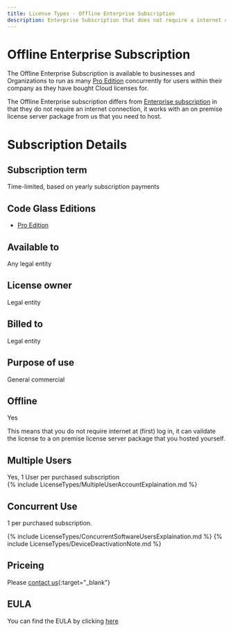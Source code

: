 ```yaml
---
title: License Types - Offline Enterprise Subscription
description: Enterprise Subscription that does not require a internet connection at (first) login.
---
```

# Offline Enterprise Subscription

The Offline Enterprise Subscription is available to businesses and Organizations to run as many [Pro Edition](../Editions/Pro.md) concurrently for users within their company as they have bought Cloud licenses for.  

The Offline Enterprise subscription differs from [Enterprise subscription](EnterpriseSubscription.md) in that they do not require an internet connection, it works with an on premise license server package from us that you need to host.


# Subscription Details
## Subscription term
Time-limited, based on yearly subscription payments


## Code Glass Editions
- [Pro Edition](../Editions/Pro.md)

## Available to
Any legal entity

## License owner
Legal entity

## Billed to 
Legal entity

## Purpose of use
General commercial

## Offline
Yes

This means that you do not require internet at (first) log in, it can vaildate the license to a on premise license server package that you hosted yourself.

## Multiple Users
Yes, 1 User per purchased subscription <br/>
{% include LicenseTypes/MultipleUserAccountExplaination.md %}


## Concurrent Use
1 per purchased subscription.

{% include LicenseTypes/ConcurrentSoftwareUsersExplaination.md %}
{% include LicenseTypes/DeviceDeactivationNote.md %}

## Priceing
Please [contact us](https://codeglass.io/contact/){:target="_blank"}

## EULA
You can find the EULA by clicking [here](../Legal/EULA/OrganisationSubscriptionAgreement.md)